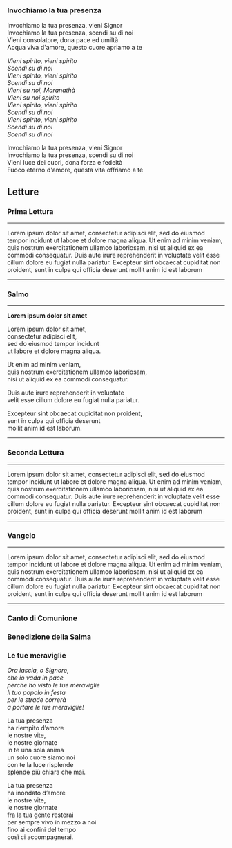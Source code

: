 
### Invochiamo la tua presenza
Invochiamo la tua presenza, vieni Signor\
Invochiamo la tua presenza, scendi su di noi  
Vieni consolatore, dona pace ed umiltà  
Acqua viva d'amore, questo cuore apriamo a te  

_Vieni spirito, vieni spirito  
Scendi su di noi  
Vieni spirito, vieni spirito  
Scendi su di noi  
Vieni su noi, Maranathà  
Vieni su noi spirito  
Vieni spirito, vieni spirito  
Scendi su di noi  
Vieni spirito, vieni spirito  
Scendi su di noi  
Scendi su di noi_  

Invochiamo la tua presenza, vieni Signor  
Invochiamo la tua presenza, scendi su di noi  
Vieni luce dei cuori, dona forza e fedeltà  
Fuoco eterno d'amore, questa vita offriamo a te  

## Letture
### Prima Lettura
---
Lorem ipsum dolor sit amet, consectetur adipisci elit, sed do eiusmod tempor incidunt ut labore et dolore magna aliqua. Ut enim ad minim veniam, quis nostrum exercitationem ullamco laboriosam, nisi ut aliquid ex ea commodi consequatur. Duis aute irure reprehenderit in voluptate velit esse cillum dolore eu fugiat nulla pariatur. Excepteur sint obcaecat cupiditat non proident, sunt in culpa qui officia deserunt mollit anim id est laborum

---

### Salmo
---
**Lorem ipsum dolor sit amet**

Lorem ipsum dolor sit amet,\
consectetur adipisci elit,\
sed do eiusmod tempor incidunt\
ut labore et dolore magna aliqua.

Ut enim ad minim veniam,\
quis nostrum exercitationem ullamco laboriosam,\
nisi ut aliquid ex ea commodi consequatur.

Duis aute irure reprehenderit in voluptate\
velit esse cillum dolore eu fugiat nulla pariatur.

Excepteur sint obcaecat cupiditat non proident,\
sunt in culpa qui officia deserunt\
mollit anim id est laborum.

---
### Seconda Lettura
---
Lorem ipsum dolor sit amet, consectetur adipisci elit, sed do eiusmod tempor incidunt ut labore et dolore magna aliqua. Ut enim ad minim veniam, quis nostrum exercitationem ullamco laboriosam, nisi ut aliquid ex ea commodi consequatur. Duis aute irure reprehenderit in voluptate velit esse cillum dolore eu fugiat nulla pariatur. Excepteur sint obcaecat cupiditat non proident, sunt in culpa qui officia deserunt mollit anim id est laborum

---
### Vangelo
---
Lorem ipsum dolor sit amet, consectetur adipisci elit, sed do eiusmod tempor incidunt ut labore et dolore magna aliqua. Ut enim ad minim veniam, quis nostrum exercitationem ullamco laboriosam, nisi ut aliquid ex ea commodi consequatur. Duis aute irure reprehenderit in voluptate velit esse cillum dolore eu fugiat nulla pariatur. Excepteur sint obcaecat cupiditat non proident, sunt in culpa qui officia deserunt mollit anim id est laborum

---
### Canto di Comunione

### Benedizione della Salma

### Le tue meraviglie
_Ora lascia, o Signore,\
che io vada in pace\
perché ho visto le tue meraviglie\
Il tuo popolo in festa\
per le strade correrà\
a portare le tue meraviglie!_

La tua presenza\
ha riempito d’amore\
le nostre vite,\
le nostre giornate\
in te una sola anima\
un solo cuore siamo noi\
con te la luce risplende\
splende più chiara che mai.

La tua presenza\
ha inondato d’amore\
le nostre vite,\
le nostre giornate\
fra la tua gente resterai\
per sempre vivo in mezzo a noi\
fino ai confini del tempo\
così ci accompagnerai.
